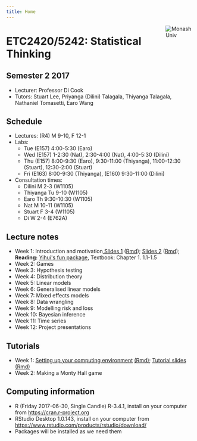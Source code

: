 ```yaml
---
title: Home
---
```


[<img src="img/M.png" style="max-width:15%;min-width:40px;float:right;" alt="Monash Univ" />](https://monash.edu)

# ETC2420/5242: Statistical Thinking

## Semester 2 2017

- Lecturer: Professor Di Cook 
- Tutors: Stuart Lee, Priyanga (Dilini) Talagala, Thiyanga Talagala, Nathaniel Tomasetti, Earo Wang

## Schedule

- Lectures: (R4) M 9-10, F 12-1
- Labs: 
  - Tue (E157) 4:00-5:30 (Earo)
  - Wed (E157) 1-2:30 (Nat), 2:30-4:00 (Nat), 4:00-5:30 (Dilini)
  - Thu (E157) 8:00-9:30 (Earo), 9:30-11:00 (Thiyanga), 11:00-12:30 (Stuart), 12:30-2:00 (Stuart)
  - Fri (E163) 8:00-9:30 (Thiyanga), (E160) 9:30-11:00 (Dilini)
- Consultation times:
  - Dilini M 2-3 (W1105)
  - Thiyanga Tu 9-10 (W1105)
  - Earo Th 9:30-10:30 (W1105)
  - Nat M 10-11 (W1105)
  - Stuart F 3-4 (W1105)
  - Di W 2-4 (E762A)

## Lecture notes

- Week 1: Introduction and motivation[ Slides 1](lectures/week1.class1.html) ([Rmd](lectures/week1.class1.Rmd)); [Slides 2](lectures/week1.class2.html) ([Rmd](lectures/week1.class2.Rmd)); __Reading:__ [Yihui's fun package](https://yihui.name/en/2011/08/the-fun-package-use-r-for-fun/), Textbook: Chapter 1. 1.1-1.5
- Week 2: Games
- Week 3: Hypothesis testing
- Week 4: Distribution theory
- Week 5: Linear models
- Week 6: Generalised linear models
- Week 7: Mixed effects models
- Week 8: Data wrangling
- Week 9: Modelling risk and loss
- Week 10: Bayesian inference
- Week 11: Time series
- Week 12: Project presentations

## Tutorials

- Week 1: [Setting up your computing environment](labs/lab1.html) [(Rmd)](labs/lab1.Rmd); [Tutorial slides](tutorials/lab01/index.html) [(Rmd)](tutorials/lab01/index.Rmd)
- Week 2: Making a Monty Hall game

## Computing information

- R (Friday 2017-06-30, Single Candle) R-3.4.1, install on your computer from https://cran.r-project.org
- RStudio Desktop 1.0.143, install on your computer from https://www.rstudio.com/products/rstudio/download/
- Packages will be installed as we need them

